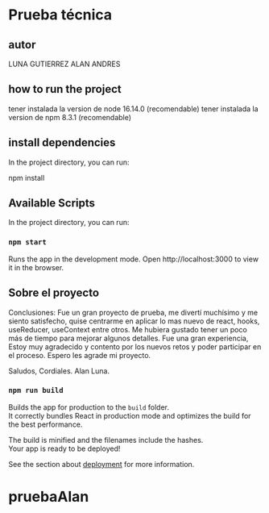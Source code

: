 # Prueba técnica

## autor
LUNA GUTIERREZ ALAN ANDRES

## how to run the project
tener instalada la version de node 16.14.0 (recomendable)
tener instalada la version de npm 8.3.1 (recomendable)

## install dependencies

In the project directory, you can run:

npm install

## Available Scripts

In the project directory, you can run:

### `npm start`
Runs the app in the development mode.
Open http://localhost:3000 to view it in the browser.

## Sobre el proyecto 

Conclusiones: Fue un gran proyecto de prueba, me divertí muchísimo y me siento satisfecho, quise centrarme en aplicar lo mas nuevo de react, hooks, useReducer, useContext entre otros. Me hubiera gustado tener un poco más de tiempo para mejorar algunos detalles. Fue una gran experiencia, Estoy muy agradecido y contento por los nuevos retos y poder participar en el proceso. Espero les agrade mi proyecto.

Saludos, Cordiales.
Alan Luna.

### `npm run build`

Builds the app for production to the `build` folder.\
It correctly bundles React in production mode and optimizes the build for the best performance.

The build is minified and the filenames include the hashes.\
Your app is ready to be deployed!

See the section about [deployment](https://facebook.github.io/create-react-app/docs/deployment) for more information.
# pruebaAlan

